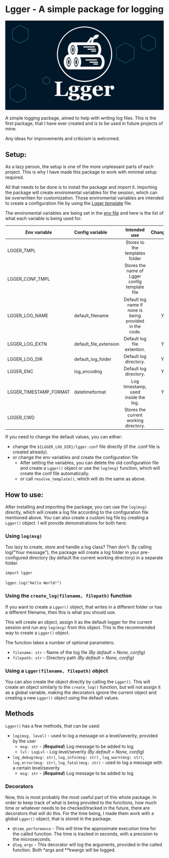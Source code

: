 # Lgger - A simple package for logging

![Lgger background](./lgger/img/lgger_background.png "Lgger background image")

A simple logging package, aimed to help with writing log files. This is the first 
package, that I have ever created and is to be used in future projects of mine.

Any ideas for improvements and criticism is welcomed.

## Setup:
As a lazy person, the setup is one of the more unpleasant parts of each
project. This is why I have made this package to work with minimal setup required.

All that needs to be done is to install the package and import it. Importing
the package will create enviromental variables for the session, which 
can be overwritten for customization. Those enviromental variables are
intended to create a configuration file by using the [Lgger template] file.

The enviromental variables are being set in the [env file] and here is the list
of what each variable is being used for:

| Env variable           | Config variable         |                      Intended use                       | Changable |            Default value             |
|------------------------|:------------------------|:-------------------------------------------------------:|:---------:|:------------------------------------:|
| LGGER_TMPL             |                         |             Stores to the templates folder              |           |    ${package_dir}/lgger/templates    |
| LGGER_CONF_TMPL        |                         |      Stores the name of Lgger config template file      |           |         lgger.conf.template          |
| LGGER_LOG_NAME         | default_filename        | Default log name if none is being provided in the code. |     Y     |      log_%Y-%m-%d `date format`      |
| LGGER_LOG_EXTN         | default_file_extension  |               Default log file extention.               |     Y     |                 .log                 |
| LGGER_LOG_DIR          | default_log_folder      |                 Default log directory.                  |     Y     |              ./logging               |
| LGGER_ENC              | log_encoding            |                 Default log directory.                  |     Y     |              ./logging               |
| LGGER_TIMESTAMP_FORMAT | datetimeformat          |           Log timestamp, used inside the log.           |     Y     | "%Y-%b-%d %H:%M:%S:%f" `date format` |
| LGGER_CWD              |                         |          Stores the current working directory.          |           |             ${getcwd()}              |

If you need to change the default values, you can either:
* change the `${LGGER_LOG_DIR}/lgger.conf` file directly
  (if the .conf file is created already).
* or change the env variables and create the configuration file
  * After setting the variables, you can delete the old configuration file
    and create a `Lgger()` object or use the `log(msg)` function, which
    will create the conf file automatically.
  * or call `resolve_template()`, which will do the same as above.


## How to use:
After installing and importing the package, you can use the `log(msg)` directly, which
will create a log file according to the configuration file mentioned above.
You can also create a custom log file by creating a `Lgger()` object. I will provide demonstrations
for both here:

### Using `log(msg)`

Too lazy to create, store and handle a log class? Then don't.
By calling log("Your message"), the package will create a log folder
in your pre-configured directory (by default
the current working directory) in a separate folder.
```
import lgger

lgger.log("Hello World!")
```

### Using the `create_log(filename, filepath)` function

If you want to create a `Lgger()` object, that writes in a different
folder or has a different filename, then this is what you should use.

This will create an object, assign it as the default logger for the
current session and run any `log(msg)` from this object. This is the recommended
way to create a `Lgger()` object.

The function takes a number of optional parameters:
  * `filename: str` - Name of the log file *(By default = None, config)*
  * `filepath: str` - Directory path *(By default = None, config)*


### Using a `Lgger(filename, filepath)` object

You can also create the object directly by calling the `Lgger()`. This will
create an object similarly to the `create_log()` function, but will not assign it as a global variable, making the
decorators ignore the current object and creating a new `Lgger()` object
using the default values.


## Methods
`Lgger()` has a few methods, that can be used:
  * `log(msg, level)` - used to log a message on a level/severity, provided by
  the user
    * `msg: str`  - (***Required***) Log message to be added to log
    * `lvl: LogLvl` - Log level/severity *(By default = None, config)*
  * `log_debug(msg: str)`, `log_info(msg: str)`
  , `log_warn(msg: str)`, `log_error(msg: str)`, `log_fatal(msg: str)`
  \- used to log a message with a certain level/severity
    * `msg: str`  - (***Required***) Log message to be added to log

### Decorators

Now, this is most probably the most useful part of this whole package.
In order to keep track of what is being provided to the functions, how much time
or whatever needs to be checked/tracked in the future, there are decorators
that will do this. For the time being, I made them work with a global
`Lgger()` object, that is stored in the package.

* `@time_performance` - This will time the approximate execution time for
the called function. The time is tracked in seconds, with a precision to
the microseconds.
* `@log_args` - This decorator will log the arguments, provided in the
called function. Both *args and **kwargs will be logged.


[Lgger template]: https://github.com/IllusionLife/lgger/tree/main/lgger/templates/lgger.conf.template
[env file]: https://github.com/IllusionLife/lgger/tree/main/lgger/env.py
